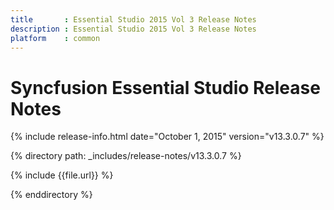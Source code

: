```yaml
---
title       : Essential Studio 2015 Vol 3 Release Notes
description : Essential Studio 2015 Vol 3 Release Notes
platform    : common
---
```


# Syncfusion Essential Studio Release Notes

{% include release-info.html date="October 1, 2015" version="v13.3.0.7" %} 

{% directory path: _includes/release-notes/v13.3.0.7 %}

{% include {{file.url}} %}

{% enddirectory %}